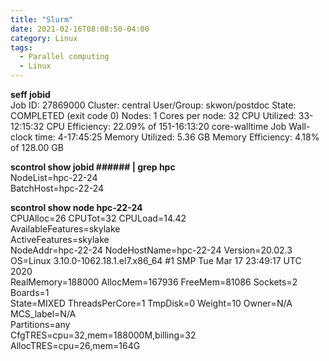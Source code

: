 ```yaml
---
title: "Slurm"
date: 2021-02-16T08:08:50-04:00
category: Linux
tags:
  - Parallel computing
  - Linux
---
```


__seff jobid__  
Job ID: 27869000
Cluster: central
User/Group: skwon/postdoc
State: COMPLETED (exit code 0)
Nodes: 1
Cores per node: 32
CPU Utilized: 33-12:15:32
CPU Efficiency: 22.09% of 151-16:13:20 core-walltime
Job Wall-clock time: 4-17:45:25
Memory Utilized: 5.36 GB
Memory Efficiency: 4.18% of 128.00 GB


__scontrol show jobid ###### | grep hpc__  
   NodeList=hpc-22-24  
   BatchHost=hpc-22-24  


__scontrol show node hpc-22-24__  
   CPUAlloc=26 CPUTot=32 CPULoad=14.42  
   AvailableFeatures=skylake  
   ActiveFeatures=skylake  
   NodeAddr=hpc-22-24 NodeHostName=hpc-22-24 Version=20.02.3  
   OS=Linux 3.10.0-1062.18.1.el7.x86_64 #1 SMP Tue Mar 17 23:49:17 UTC 2020  
   RealMemory=188000 AllocMem=167936 FreeMem=81086 Sockets=2 Boards=1  
   State=MIXED ThreadsPerCore=1 TmpDisk=0 Weight=10 Owner=N/A MCS_label=N/A  
   Partitions=any  
   CfgTRES=cpu=32,mem=188000M,billing=32  
   AllocTRES=cpu=26,mem=164G  

